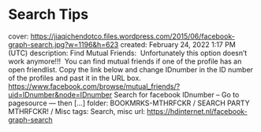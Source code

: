 # Search Tips

cover: https://jiaqichendotco.files.wordpress.com/2015/06/facebook-graph-search.jpg?w=1196&h=623
created: February 24, 2022 1:17 PM (UTC)
description: Find Mutual Friends:  Unfortunately this option doesn’t work anymore!!!  You can find mutual friends if one of the profile has an open friendlist. Copy the link below and change IDnumber in the ID number of the profiles and past it in the URL box.  https://www.facebook.com/browse/mutual_friends/?uid=IDnumber&node=IDnumber Search for facebook IDnumber – Go to pagesource — then […]
folder: BOOKMRKS-MTHRFCKR / SEARCH PARTY MTHRFCKR! / Misc
tags: Search, misc
url: https://hdinternet.nl/facebook-graph-search